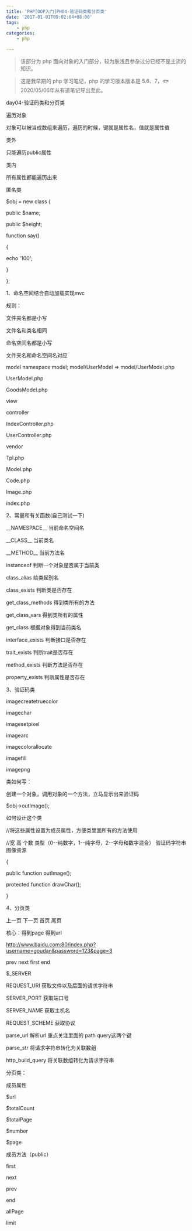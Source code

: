 ```yaml
---
title: 'PHP[OOP入门]PH04-验证码类和分页类'
date: '2017-01-01T09:02:04+08:00'
tags:
    - php
categories:
    - php

---
```




> 该部分为 php 面向对象的入门部分，较为肤浅且参杂过分已经不是主流的知识。

> 这是我早期的 php 学习笔记，php 的学习版本版本是 5.6、7，🐟2020/05/06年从有道笔记导出至此。


day04-验证码类和分页类

遍历对象

对象可以被当成数组来遍历，遍历的时候，键就是属性名，值就是属性值

类外

只能遍历public属性

类内

所有属性都能遍历出来

匿名类

\$obj = new class {

public \$name;

public \$height;

function say()

{

echo \'100\';

}

};

1、命名空间结合自动加载实现mvc

规则：

文件夹名都是小写

文件名和类名相同

命名空间名都是小写

文件夹名和命名空间名对应

model namespace model; model\\UserModel =\> model/UserModel.php

UserModel.php

GoodsModel.php

view

controller

IndexController.php

UserController.php

vendor

Tpl.php

Model.php

Code.php

Image.php

index.php

2、常量和有关函数(自己测试一下)

\_\_NAMESPACE\_\_ 当前命名空间名

\_\_CLASS\_\_ 当前类名

\_\_METHOD\_\_ 当前方法名

instanceof 判断一个对象是否属于当前类

class\_alias 给类起别名

class\_exists 判断类是否存在

get\_class\_methods 得到类所有的方法

get\_class\_vars 得到类所有的属性

get\_class 根据对象得到当前类名

interface\_exists 判断接口是否存在

trait\_exists 判断trait是否存在

method\_exists 判断方法是否存在

property\_exists 判断属性是否存在

3、验证码类

imagecreatetruecolor

imagechar

imagesetpixel

imagearc

imagecolorallocate

imagefill

imagepng

类如何写：

创建一个对象，调用对象的一个方法，立马显示出来验证码

\$obj-\>outImage();

如何设计这个类

//将这些属性设置为成员属性，方便类里面所有的方法使用

//宽 高 个数 类型（0\--纯数字，1\--纯字母，2\--字母和数字混合）
验证码字符串 图像资源

{

public function outImage();

protected function drawChar();

}

4、分页类

上一页 下一页 首页 尾页

核心：得到page 得到url

http://www.baidu.com:80/index.php?username=goudan&password=123&page=3

prev next first end

\$\_SERVER

REQUEST\_URI 获取文件以及后面的请求字符串

SERVER\_PORT 获取端口号

SERVER\_NAME 获取主机名

REQUEST\_SCHEME 获取协议

parse\_url 解析url 重点关注里面的 path query这两个键

parse\_str 将请求字符串转化为关联数组

http\_build\_query 将关联数组转化为请求字符串

分页类：

成员属性

\$url

\$totalCount

\$totalPage

\$number

\$page

成员方法（public）

first

next

prev

end

allPage

limit
